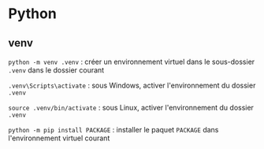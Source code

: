 # Python

## venv

`python -m venv .venv`  : créer un environnement virtuel dans le sous-dossier
`.venv` dans le dossier courant

`.venv\Scripts\activate` : sous Windows, activer l'environnement du dossier
`.venv`

`source .venv/bin/activate` : sous Linux, activer l'environnement du dossier
`.venv`

`python -m pip install PACKAGE` : installer le paquet `PACKAGE` dans
l'environnement virtuel courant
